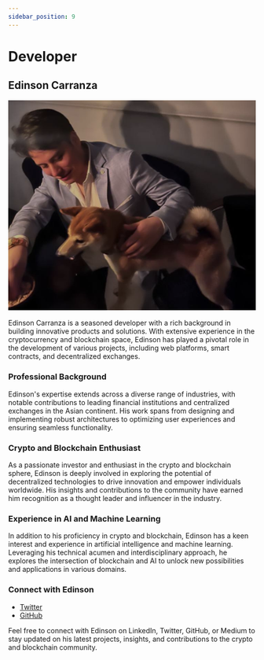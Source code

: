 ```yaml
---
sidebar_position: 9
---
```


# Developer

## Edinson Carranza

![Edinson Carranza](./img/eddy.png)

Edinson Carranza is a seasoned developer with a rich background in building innovative products and solutions. With extensive experience in the cryptocurrency and blockchain space, Edinson has played a pivotal role in the development of various projects, including web platforms, smart contracts, and decentralized exchanges.

### Professional Background

Edinson's expertise extends across a diverse range of industries, with notable contributions to leading financial institutions and centralized exchanges in the Asian continent. His work spans from designing and implementing robust architectures to optimizing user experiences and ensuring seamless functionality.

### Crypto and Blockchain Enthusiast

As a passionate investor and enthusiast in the crypto and blockchain sphere, Edinson is deeply involved in exploring the potential of decentralized technologies to drive innovation and empower individuals worldwide. His insights and contributions to the community have earned him recognition as a thought leader and influencer in the industry.

### Experience in AI and Machine Learning

In addition to his proficiency in crypto and blockchain, Edinson has a keen interest and experience in artificial intelligence and machine learning. Leveraging his technical acumen and interdisciplinary approach, he explores the intersection of blockchain and AI to unlock new possibilities and applications in various domains.

### Connect with Edinson

- [Twitter](https://x.com/edinsoncode)
- [GitHub](https://github.com/edinsoncs)

Feel free to connect with Edinson on LinkedIn, Twitter, GitHub, or Medium to stay updated on his latest projects, insights, and contributions to the crypto and blockchain community.
